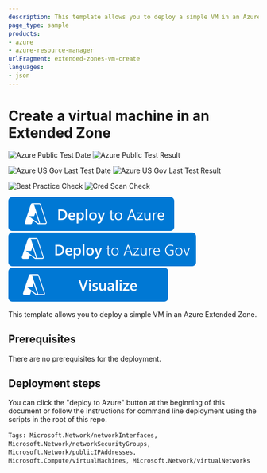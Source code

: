 ```yaml
---
description: This template allows you to deploy a simple VM in an Azure Extended Zone.
page_type: sample
products:
- azure
- azure-resource-manager
urlFragment: extended-zones-vm-create
languages:
- json
---
```

# Create a virtual machine in an Extended Zone

![Azure Public Test Date](https://azurequickstartsservice.blob.core.windows.net/badges/quickstarts/microsoft.network/extended-zones-vm-create/PublicLastTestDate.svg)
![Azure Public Test Result](https://azurequickstartsservice.blob.core.windows.net/badges/quickstarts/microsoft.network/extended-zones-vm-create/PublicDeployment.svg)

![Azure US Gov Last Test Date](https://azurequickstartsservice.blob.core.windows.net/badges/quickstarts/microsoft.network/extended-zones-vm-create/FairfaxLastTestDate.svg)
![Azure US Gov Last Test Result](https://azurequickstartsservice.blob.core.windows.net/badges/quickstarts/microsoft.network/extended-zones-vm-create/FairfaxDeployment.svg)

![Best Practice Check](https://azurequickstartsservice.blob.core.windows.net/badges/quickstarts/microsoft.network/extended-zones-vm-create/BestPracticeResult.svg)
![Cred Scan Check](https://azurequickstartsservice.blob.core.windows.net/badges/quickstarts/microsoft.network/extended-zones-vm-create/CredScanResult.svg)

[![Deploy To Azure](https://raw.githubusercontent.com/Azure/azure-quickstart-templates/master/1-CONTRIBUTION-GUIDE/images/deploytoazure.svg?sanitize=true)](https://portal.azure.com/#create/Microsoft.Template/uri/https%3A%2F%2Fraw.githubusercontent.com%2FAzure%2Fazure-quickstart-templates%2Fmaster%2Fquickstarts%2Fmicrosoft.network%2Fextended-zones-vm-create%2Fazuredeploy.json)
[![Deploy To Azure US Gov](https://raw.githubusercontent.com/Azure/azure-quickstart-templates/master/1-CONTRIBUTION-GUIDE/images/deploytoazuregov.svg?sanitize=true)](https://portal.azure.us/#create/Microsoft.Template/uri/https%3A%2F%2Fraw.githubusercontent.com%2FAzure%2Fazure-quickstart-templates%2Fmaster%2Fextended-zones-vm-create%2Fazuredeploy.json)
[![Visualize](https://raw.githubusercontent.com/Azure/azure-quickstart-templates/master/1-CONTRIBUTION-GUIDE/images/visualizebutton.svg?sanitize=true)](http://armviz.io/#/?load=https%3A%2F%2Fraw.githubusercontent.com%2FAzure%2Fazure-quickstart-templates%2Fmaster%2Fextended-zones-vm-create%2Fazuredeploy.json)

This template allows you to deploy a simple VM in an Azure Extended Zone.

## Prerequisites

There are no prerequisites for the deployment.

## Deployment steps

You can click the "deploy to Azure" button at the beginning of this document or follow the instructions for command line deployment using the scripts in the root of this repo.

`Tags: Microsoft.Network/networkInterfaces, Microsoft.Network/networkSecurityGroups, Microsoft.Network/publicIPAddresses, Microsoft.Compute/virtualMachines, Microsoft.Network/virtualNetworks`
